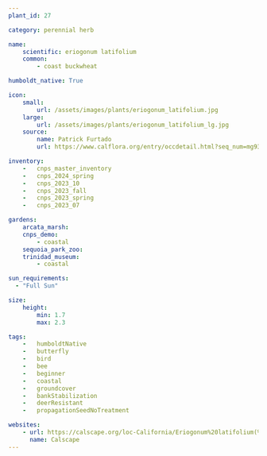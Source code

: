 ```yaml
---
plant_id: 27

category: perennial herb

name: 
    scientific: eriogonum latifolium 
    common: 
        - coast buckwheat

humboldt_native: True

icon: 
    small: 
        url: /assets/images/plants/eriogonum_latifolium.jpg 
    large: 
        url: /assets/images/plants/eriogonum_latifolium_lg.jpg 
    source: 
        name: Patrick Furtado 
        url: https://www.calflora.org/entry/occdetail.html?seq_num=mg93236 

inventory: 
    -   cnps_master_inventory
    -   cnps_2024_spring
    -   cnps_2023_10
    -   cnps_2023_fall
    -   cnps_2023_spring
    -   cnps_2023_07 

gardens:
    arcata_marsh:
    cnps_demo:
        - coastal
    sequoia_park_zoo:
    trinidad_museum: 
        - coastal

sun_requirements:
  - "Full Sun"

size:
    height: 
        min: 1.7
        max: 2.3

tags:  
    -   humboldtNative
    -   butterfly
    -   bird
    -   bee
    -   beginner
    -   coastal
    -   groundcover
    -   bankStabilization
    -   deerResistant
    -   propagationSeedNoTreatment

websites:
    - url: https://calscape.org/loc-California/Eriogonum%20latifolium(%20)
      name: Calscape
---
```



